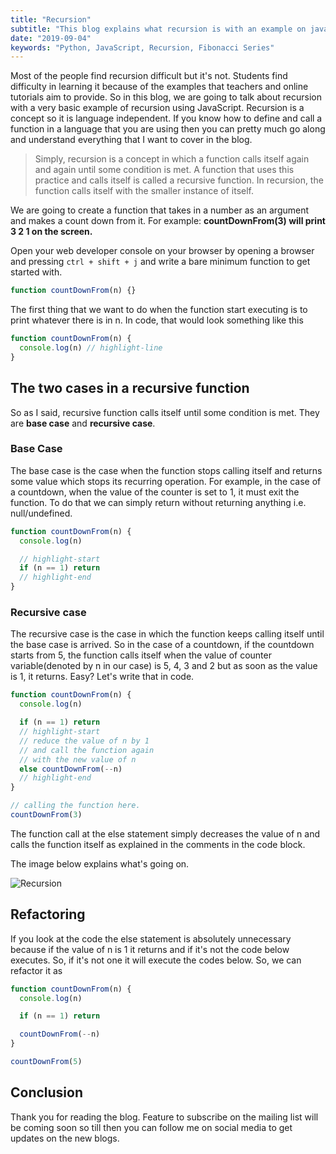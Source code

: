 ```yaml
---
title: "Recursion"
subtitle: "This blog explains what recursion is with an example on javascript"
date: "2019-09-04"
keywords: "Python, JavaScript, Recursion, Fibonacci Series"
---
```


Most of the people find recursion difficult but it's not. Students find difficulty in learning it because of the examples that teachers and online tutorials aim to provide. So in this blog, we are going to talk about recursion with a very basic example of recursion using JavaScript. Recursion is a concept so it is language independent. If you know how to define and call a function in a language that you are using then you can pretty much go along and understand everything that I want to cover in the blog.

> Simply, recursion is a concept in which a function calls itself again and again until some condition is met. A function that uses this practice and calls itself is called a recursive function. In recursion, the function calls itself with the smaller instance of itself.

We are going to create a function that takes in a number as an argument and makes a count down from it. For example: **countDownFrom(3) will print 3 2 1 on the screen.**

Open your web developer console on your browser by opening a browser and pressing `ctrl + shift + j` and write a bare minimum function to get started with.

```js
function countDownFrom(n) {}
```

The first thing that we want to do when the function start executing is to print whatever there is in n. In code, that would look something like this

```js
function countDownFrom(n) {
  console.log(n) // highlight-line
}
```

## The two cases in a recursive function

So as I said, recursive function calls itself until some condition is met. They are **base case** and **recursive case**.

### Base Case

The base case is the case when the function stops calling itself and returns some value which stops its recurring operation. For example, in the case of a countdown, when the value of the counter is set to 1, it must exit the function. To do that we can simply return without returning anything i.e. null/undefined.

```js
function countDownFrom(n) {
  console.log(n)

  // highlight-start
  if (n == 1) return
  // highlight-end
}
```

### Recursive case

The recursive case is the case in which the function keeps calling itself until the base case is arrived. So in the case of a countdown, if the countdown starts from 5, the function calls itself when the value of counter variable(denoted by n in our case) is 5, 4, 3 and 2 but as soon as the value is 1, it returns. Easy? Let's write that in code.

```js
function countDownFrom(n) {
  console.log(n)

  if (n == 1) return
  // highlight-start
  // reduce the value of n by 1
  // and call the function again
  // with the new value of n
  else countDownFrom(--n)
  // highlight-end
}

// calling the function here.
countDownFrom(3)
```

The function call at the else statement simply decreases the value of n and calls the function itself as explained in the comments in the code block.

The image below explains what's going on.

![Recursion](images/Recursion.png)

## Refactoring

If you look at the code the else statement is absolutely unnecessary because if the value of n is 1 it returns and if it's not the code below executes. So, if it's not one it will execute the codes below. So, we can refactor it as

```js
function countDownFrom(n) {
  console.log(n)

  if (n == 1) return

  countDownFrom(--n)
}

countDownFrom(5)
```

## Conclusion

Thank you for reading the blog. Feature to subscribe on the mailing list will be coming soon so till then you can follow me on social media to get updates on the new blogs.
